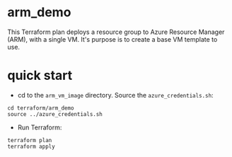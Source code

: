 # arm_demo

This Terraform plan deploys a resource group to Azure Resource Manager (ARM), with a single VM.  It's purpose is to create a base VM template to use.

# quick start

- cd to the `arm_vm_image` directory. Source the `azure_credentials.sh`:

```
cd terraform/arm_demo
source ../azure_credentials.sh
```

- Run Terraform:

```
terraform plan
terraform apply
```
